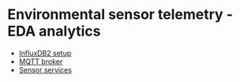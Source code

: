 # Environmental sensor telemetry - EDA analytics

- [InfluxDB2 setup](./influx/README.md)
- [MQTT broker](./mosquitto/README.md)
- [Sensor services](./sensor/README.md)
